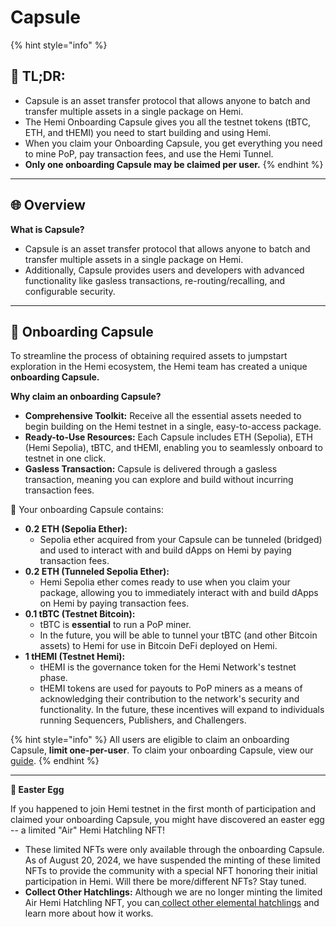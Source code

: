 # Capsule

{% hint style="info" %}
## 📜 TL;DR:

* Capsule is an asset transfer protocol that allows anyone to batch and transfer multiple assets in a single package on Hemi.
* The Hemi Onboarding Capsule gives you all the testnet tokens (tBTC, ETH, and tHEMI) you need to start building and using Hemi.
* When you claim your Onboarding Capsule, you get everything you need to mine PoP, pay transaction fees, and use the Hemi Tunnel.
* **Only one onboarding Capsule may be claimed per user.**
{% endhint %}

***

## 🌐 **Overview**

**What is Capsule?**

* Capsule is an asset transfer protocol that allows anyone to batch and transfer multiple assets in a single package on Hemi.
* Additionally, Capsule provides users and developers with advanced functionality like gasless transactions, re-routing/recalling, and configurable security.

***

## 💊 Onboarding Capsule

To streamline the process of obtaining required assets to jumpstart exploration in the Hemi ecosystem, the Hemi team has created a unique **onboarding Capsule.**

**Why claim an onboarding Capsule?**

* **Comprehensive Toolkit:** Receive all the essential assets needed to begin building on the Hemi testnet in a single, easy-to-access package.
* **Ready-to-Use Resources:** Each Capsule includes ETH (Sepolia), ETH (Hemi Sepolia), tBTC, and tHEMI, enabling you to seamlessly onboard to testnet in one click.
* **Gasless Transaction:** Capsule is delivered through a gasless transaction, meaning you can explore and build without incurring transaction fees.

🎁 Your onboarding Capsule contains:

* **0.2 ETH (Sepolia Ether):**
  * Sepolia ether acquired from your Capsule can be tunneled (bridged) and used to interact with and build dApps on Hemi by paying transaction fees.
* **0.2 ETH (Tunneled Sepolia Ether):**
  * Hemi Sepolia ether comes ready to use when you claim your package, allowing you to immediately interact with and build dApps on Hemi by paying transaction fees.
* **0.1 tBTC (Testnet Bitcoin):**
  * tBTC is **essential** to run a PoP miner.
  * In the future, you will be able to tunnel your tBTC (and other Bitcoin assets) to Hemi for use in Bitcoin DeFi deployed on Hemi.
* **1 tHEMI (Testnet Hemi):**
  * tHEMI is the governance token for the Hemi Network's testnet phase.
  * tHEMI tokens are used for payouts to PoP miners as a means of acknowledging their contribution to the network's security and functionality. In the future, these incentives will expand to individuals running Sequencers, Publishers, and Challengers.

{% hint style="info" %}
All users are eligible to claim an onboarding Capsule, **limit one-per-user**. To claim your onboarding Capsule, view our [guide](tutorial.md).
{% endhint %}

***

**🥚 Easter Egg**

If you happened to join Hemi testnet in the first month of participation and claimed your onboarding Capsule, you might have discovered an easter egg -- a limited "Air" Hemi Hatchling NFT!&#x20;

* These limited NFTs were only available through the onboarding Capsule. As of August 20, 2024, we have suspended the minting of these limited NFTs to provide the community with a special NFT honoring their initial participation in Hemi. Will there be more/different NFTs? Stay tuned.
* **Collect Other Hatchlings:** Although we are no longer minting the limited Air Hemi Hatchling NFT, you can[ collect other elemental hatchlings](../tutorials/mint-a-hemi-hatchling-nft.md) and learn more about how it works.
